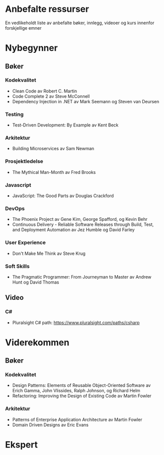 # Anbefalte ressurser
En vedlikeholdt liste av anbefalte bøker, innlegg, videoer og kurs innenfor forskjellige emner

# Nybegynner

## Bøker

### Kodekvalitet
* Clean Code av Robert C. Martin
* Code Complete 2 av Steve McConnell
* Dependency Injection in .NET av Mark Seemann og Steven van Deursen

### Testing
* Test-Driven Development: By Example av Kent Beck

### Arkitektur
* Building Microservices av Sam Newman

### Prosjektledelse
* The Mythical Man-Month av Fred Brooks

### Javascript
* JavaScript: The Good Parts av Douglas Crackford

### DevOps
* The Phoenix Project av Gene Kim, George Spafford, og Kevin Behr
* Continuous Delivery - Reliable Software Releases through Build, Test, and Deployment Automation av Jez Humble og David Farley

### User Experience
* Don't Make Me Think av Steve Krug

### Soft Skills
* The Pragmatic Programmer: From Journeyman to Master av Andrew Hunt og David Thomas

## Video

### C#
* Pluralsight C# path: https://www.pluralsight.com/paths/csharp

# Viderekommen

## Bøker

### Kodekvalitet
* Design Patterns: Elements of Reusable Object-Oriented Software av Erich Gamma, John Vlissides, Ralph Johnson, og Richard Helm
* Refactoring: Improving the Design of Existing Code av Martin Fowler

### Arkitektur
* Patterns of Enterprise Application Architecture av Martin Fowler
* Domain Driven Designs av Eric Evans

# Ekspert
